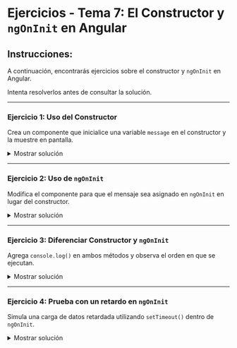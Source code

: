 # **Ejercicios - Tema 7: El Constructor y `ngOnInit` en Angular**

## **Instrucciones:**

A continuación, encontrarás ejercicios sobre el constructor y `ngOnInit` en Angular.

Intenta resolverlos antes de consultar la solución.

---

### **Ejercicio 1: Uso del Constructor**

Crea un componente que inicialice una variable `message` en el constructor y la muestre en pantalla.

<details><summary>Mostrar solución</summary>

#### **Archivo: `example.component.ts`**

```ts
import { Component } from "@angular/core";

@Component({
  selector: "app-example",
  templateUrl: "./example.component.html",
})
export class ExampleComponent {
  message: string;

  constructor() {
    this.message = "Mensaje inicializado en el constructor";
  }
}
```

#### **Archivo: `example.component.html`**

```html
<p>{{ message }}</p>
```

</details>

---

### **Ejercicio 2: Uso de `ngOnInit`**

Modifica el componente para que el mensaje sea asignado en `ngOnInit` en lugar del constructor.

<details><summary>Mostrar solución</summary>

#### **Archivo: `example.component.ts`**

```ts
import { Component, OnInit } from "@angular/core";

@Component({
  selector: "app-example",
  templateUrl: "./example.component.html",
})
export class ExampleComponent implements OnInit {
  message: string;

  constructor() {
    this.message = "Mensaje inicializado en el constructor";
  }

  ngOnInit(): void {
    this.message = "Mensaje modificado en ngOnInit";
  }
}
```

</details>

---

### **Ejercicio 3: Diferenciar Constructor y `ngOnInit`**

Agrega `console.log()` en ambos métodos y observa el orden en que se ejecutan.

<details><summary>Mostrar solución</summary>

#### **Archivo: `example.component.ts`**

```ts
import { Component, OnInit } from "@angular/core";

@Component({
  selector: "app-example",
  templateUrl: "./example.component.html",
})
export class ExampleComponent implements OnInit {
  message: string;

  constructor() {
    console.log("Constructor ejecutado");
    this.message = "Mensaje desde el constructor";
  }

  ngOnInit(): void {
    console.log("ngOnInit ejecutado");
    this.message = "Mensaje desde ngOnInit";
  }
}
```

</details>

---

### **Ejercicio 4: Prueba con un retardo en `ngOnInit`**

Simula una carga de datos retardada utilizando `setTimeout()` dentro de `ngOnInit`.

<details><summary>Mostrar solución</summary>

#### **Archivo: `example.component.ts`**

```ts
import { Component, OnInit } from "@angular/core";

@Component({
  selector: "app-example",
  templateUrl: "./example.component.html",
})
export class ExampleComponent implements OnInit {
  message: string = "Cargando...";

  constructor() {}

  ngOnInit(): void {
    setTimeout(() => {
      this.message = "Datos cargados después de 3 segundos";
    }, 3000);
  }
}
```

#### **Archivo: `example.component.html`**

```html
<p>{{ message }}</p>
```

</details>
